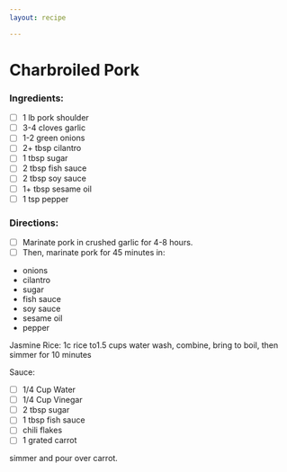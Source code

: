 ```yaml
---
layout: recipe

---
```


# Charbroiled Pork

### Ingredients:

- [ ] 1 lb pork shoulder
- [ ] 3-4 cloves garlic
- [ ] 1-2 green onions
- [ ] 2+ tbsp cilantro
- [ ] 1 tbsp sugar
- [ ] 2 tbsp fish sauce
- [ ] 2 tbsp soy sauce
- [ ] 1+ tbsp sesame oil
- [ ] 1 tsp pepper

### Directions:

- [ ] Marinate pork in crushed garlic for 4-8 hours.
- [ ] Then, marinate pork for 45 minutes in:
* onions
* cilantro
* sugar
* fish sauce
* soy sauce
* sesame oil
* pepper

Jasmine Rice: 1c rice to1.5 cups water
wash, combine, bring to boil, then simmer for 10 minutes

Sauce:
- [ ] 1/4 Cup Water
- [ ] 1/4 Cup Vinegar
- [ ] 2 tbsp sugar
- [ ] 1 tbsp fish sauce
- [ ] chili flakes
- [ ] 1 grated carrot

simmer and pour over carrot.
